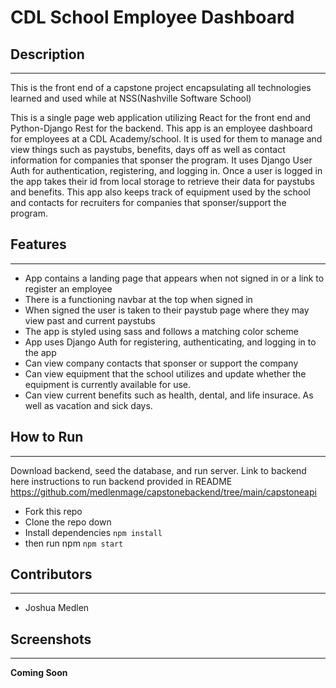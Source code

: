 # CDL School Employee Dashboard

## Description
---
This is the front end of a capstone project encapsulating all technologies learned and used while at NSS(Nashville Software School)

This is a single page web application utilizing React for the front end and Python-Django Rest for the backend. This app is an employee dashboard for employees at a CDL Academy/school. It is used for them to manage and view things such as paystubs, benefits, days off as well as contact information for companies that sponser the program. It uses Django User Auth for authentication, registering, and logging in. Once a user is logged in the app takes their id from local storage to retrieve their data for paystubs and benefits. This app also keeps track of equipment used by the school and contacts for recruiters for companies that sponser/support the program.


## Features
---
* App contains a landing page that appears when not signed in or a link to register an employee
* There is a functioning navbar at the top when signed in
* When signed the user is taken to their paystub page where they may view past and current paystubs
* The app is styled using sass and follows a matching color scheme
* App uses Django Auth for registering, authenticating, and logging in to the app
* Can view company contacts that sponser or support the company
* Can view equipment that the school utilizes and update whether the equipment is currently available for use.
* Can view current benefits such as health, dental, and life insurace. As well as vacation and sick days.

## How to Run
---
Download backend, seed the database, and run server. Link to backend here instructions to run backend provided in README https://github.com/medlenmage/capstonebackend/tree/main/capstoneapi

* Fork this repo
* Clone the repo down
* Install dependencies `npm install`
* then run npm `npm start`

## Contributors
---
* Joshua Medlen

## Screenshots
---

**Coming Soon**
